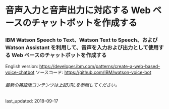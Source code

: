 # 音声入力と音声出力に対応する Web ベースのチャットボットを作成する

### IBM Watson Speech to Text、Watson Text to Speech、および Watson Assistant を利用して、音声を入力および出力として使用する Web ベースのチャットボットを作成する

English version: https://developer.ibm.com/patterns/create-a-web-based-voice-chatbot
  ソースコード: https://github.com/IBM/watson-voice-bot

###### 最新の英語版コンテンツは上記URLを参照してください。
last_updated: 2018-09-17

 
<!--
This article is part of the [Watson Assistant learning path](https://developer.ibm.com/series/learning-path-watson-assistant/). See the [Watson Assistant](https://www.ibm.com/cloud/watson-assistant/) page for more information on features and getting started.

| Level | Topic | Type |

